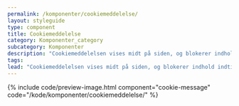 ```yaml
---
permalink: /komponenter/cookiemeddelelse/
layout: styleguide
type: component
title: Cookiemeddelelse
category: Komponenter_category
subcategory: Komponenter
description: "Cookiemeddelelsen vises midt på siden, og blokerer indhold indtil man har taget stilling til brug af cookies."
tags:
lead: "Cookiemeddelelsen vises midt på siden, og blokerer indhold indtil man har taget stilling til brug af cookies."
---
```


{% include code/preview-image.html component="cookie-message" code="/kode/komponenter/cookiemeddelelse/" %}
